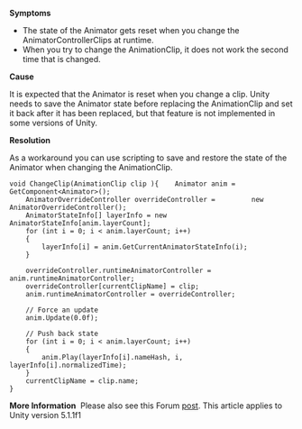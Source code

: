 **Symptoms**  
- The state of the Animator gets reset when you change the AnimatorControllerClips at runtime.
- When you try to change the AnimationClip, it does not work the second time that is changed.



**Cause**



It is expected that the Animator is reset when you change a clip. Unity needs to save the Animator state before replacing the AnimationClip and set it back after it has been replaced, but that feature is not implemented in some versions of Unity.



**Resolution**



As a workaround you can use scripting to save and restore the state of the Animator when changing the AnimationClip.


```
void ChangeClip(AnimationClip clip ){    Animator anim = GetComponent<Animator>(); 
    AnimatorOverrideController overrideController =         new AnimatorOverrideController();
    AnimatorStateInfo[] layerInfo = new AnimatorStateInfo[anim.layerCount];
    for (int i = 0; i < anim.layerCount; i++)
    {
        layerInfo[i] = anim.GetCurrentAnimatorStateInfo(i);
    }

    overrideController.runtimeAnimatorController = anim.runtimeAnimatorController;
    overrideController[currentClipName] = clip;
    anim.runtimeAnimatorController = overrideController;

    // Force an update
    anim.Update(0.0f);

    // Push back state
    for (int i = 0; i < anim.layerCount; i++)
    {
        anim.Play(layerInfo[i].nameHash, i, layerInfo[i].normalizedTime);
    }
    currentClipName = clip.name;
}

```




**More Information**  Please also see this Forum [post](http://forum.unity3d.com/threads/swapping-override-clips-at-runtime.298557/). This article applies to Unity version 5.1.1f1       